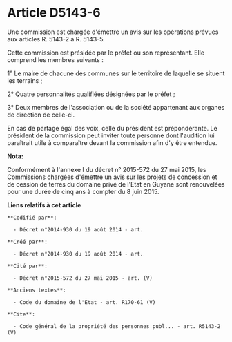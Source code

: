 # Article D5143-6

Une commission est chargée d'émettre un avis sur les opérations prévues aux articles R. 5143-2 à R. 5143-5. 

Cette commission est présidée par le préfet ou son représentant. Elle comprend les membres suivants : 

1° Le maire de chacune des communes sur le territoire de laquelle se situent les terrains ; 

2° Quatre personnalités qualifiées désignées par le préfet ; 

3° Deux membres de l'association ou de la société appartenant aux organes de direction de celle-ci. 

En cas de partage égal des voix, celle du président est prépondérante. Le président de la commission peut inviter toute
personne dont l'audition lui paraîtrait utile à comparaître devant la commission afin d'y être entendue.

**Nota:**

Conformément à l'annexe I du décret n° 2015-572 du 27 mai 2015, les Commissions chargées d'émettre un avis sur les projets de
concession et de cession de terres du domaine privé de l'Etat en Guyane sont renouvelées pour une durée de cinq ans à compter
du 8 juin 2015.

**Liens relatifs à cet article**

	**Codifié par**:

	  - Décret n°2014-930 du 19 août 2014 - art.

	**Créé par**:

	  - Décret n°2014-930 du 19 août 2014 - art.

	**Cité par**:

	  - Décret n°2015-572 du 27 mai 2015 - art. (V)

	**Anciens textes**:

	  - Code du domaine de l'Etat - art. R170-61 (V)

	**Cite**:

	  - Code général de la propriété des personnes publ... - art. R5143-2 (V)
